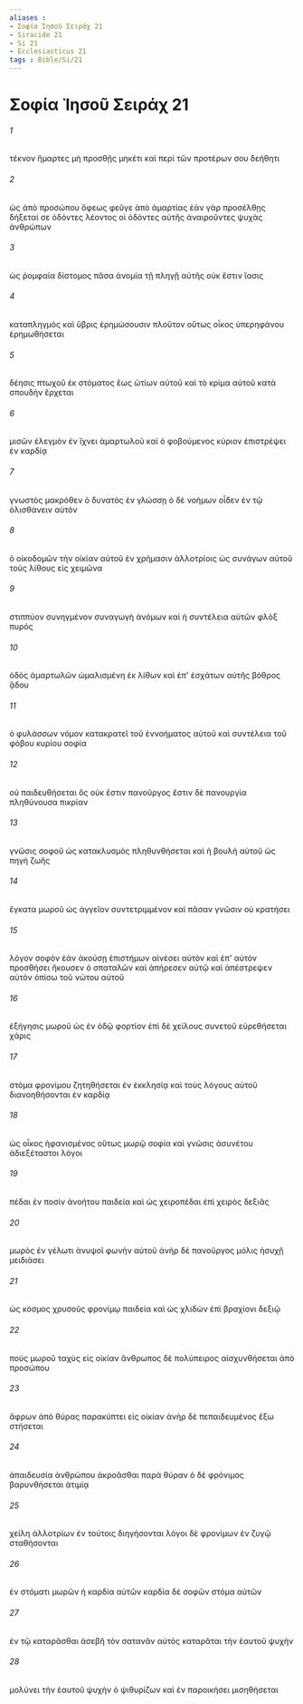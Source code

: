 ```yaml
---
aliases : 
- Σοφία Ἰησοῦ Σειράχ 21
- Siracide 21
- Si 21
- Ecclesiasticus 21
tags : Bible/Si/21
---
```


# Σοφία Ἰησοῦ Σειράχ 21

###### 1
τέκνον ἥμαρτες μὴ προσθῇς μηκέτι καὶ περὶ τῶν προτέρων σου δεήθητι
###### 2
ὡς ἀπὸ προσώπου ὄφεως φεῦγε ἀπὸ ἁμαρτίας ἐὰν γὰρ προσέλθῃς δήξεταί σε ὀδόντες λέοντος οἱ ὀδόντες αὐτῆς ἀναιροῦντες ψυχὰς ἀνθρώπων
###### 3
ὡς ῥομφαία δίστομος πᾶσα ἀνομία τῇ πληγῇ αὐτῆς οὐκ ἔστιν ἴασις
###### 4
καταπληγμὸς καὶ ὕβρις ἐρημώσουσιν πλοῦτον οὕτως οἶκος ὑπερηφάνου ἐρημωθήσεται
###### 5
δέησις πτωχοῦ ἐκ στόματος ἕως ὠτίων αὐτοῦ καὶ τὸ κρίμα αὐτοῦ κατὰ σπουδὴν ἔρχεται
###### 6
μισῶν ἐλεγμὸν ἐν ἴχνει ἁμαρτωλοῦ καὶ ὁ φοβούμενος κύριον ἐπιστρέψει ἐν καρδίᾳ
###### 7
γνωστὸς μακρόθεν ὁ δυνατὸς ἐν γλώσσῃ ὁ δὲ νοήμων οἶδεν ἐν τῷ ὀλισθάνειν αὐτόν
###### 8
ὁ οἰκοδομῶν τὴν οἰκίαν αὐτοῦ ἐν χρήμασιν ἀλλοτρίοις ὡς συνάγων αὐτοῦ τοὺς λίθους εἰς χειμῶνα
###### 9
στιππύον συνηγμένον συναγωγὴ ἀνόμων καὶ ἡ συντέλεια αὐτῶν φλὸξ πυρός
###### 10
ὁδὸς ἁμαρτωλῶν ὡμαλισμένη ἐκ λίθων καὶ ἐπ' ἐσχάτων αὐτῆς βόθρος ᾅδου
###### 11
ὁ φυλάσσων νόμον κατακρατεῖ τοῦ ἐννοήματος αὐτοῦ καὶ συντέλεια τοῦ φόβου κυρίου σοφία
###### 12
οὐ παιδευθήσεται ὃς οὐκ ἔστιν πανοῦργος ἔστιν δὲ πανουργία πληθύνουσα πικρίαν
###### 13
γνῶσις σοφοῦ ὡς κατακλυσμὸς πληθυνθήσεται καὶ ἡ βουλὴ αὐτοῦ ὡς πηγὴ ζωῆς
###### 14
ἔγκατα μωροῦ ὡς ἀγγεῖον συντετριμμένον καὶ πᾶσαν γνῶσιν οὐ κρατήσει
###### 15
λόγον σοφὸν ἐὰν ἀκούσῃ ἐπιστήμων αἰνέσει αὐτὸν καὶ ἐπ' αὐτὸν προσθήσει ἤκουσεν ὁ σπαταλῶν καὶ ἀπήρεσεν αὐτῷ καὶ ἀπέστρεψεν αὐτὸν ὀπίσω τοῦ νώτου αὐτοῦ
###### 16
ἐξήγησις μωροῦ ὡς ἐν ὁδῷ φορτίον ἐπὶ δὲ χείλους συνετοῦ εὑρεθήσεται χάρις
###### 17
στόμα φρονίμου ζητηθήσεται ἐν ἐκκλησίᾳ καὶ τοὺς λόγους αὐτοῦ διανοηθήσονται ἐν καρδίᾳ
###### 18
ὡς οἶκος ἠφανισμένος οὕτως μωρῷ σοφία καὶ γνῶσις ἀσυνέτου ἀδιεξέταστοι λόγοι
###### 19
πέδαι ἐν ποσὶν ἀνοήτου παιδεία καὶ ὡς χειροπέδαι ἐπὶ χειρὸς δεξιᾶς
###### 20
μωρὸς ἐν γέλωτι ἀνυψοῖ φωνὴν αὐτοῦ ἀνὴρ δὲ πανοῦργος μόλις ἡσυχῇ μειδιάσει
###### 21
ὡς κόσμος χρυσοῦς φρονίμῳ παιδεία καὶ ὡς χλιδὼν ἐπὶ βραχίονι δεξιῷ
###### 22
ποὺς μωροῦ ταχὺς εἰς οἰκίαν ἄνθρωπος δὲ πολύπειρος αἰσχυνθήσεται ἀπὸ προσώπου
###### 23
ἄφρων ἀπὸ θύρας παρακύπτει εἰς οἰκίαν ἀνὴρ δὲ πεπαιδευμένος ἔξω στήσεται
###### 24
ἀπαιδευσία ἀνθρώπου ἀκροᾶσθαι παρὰ θύραν ὁ δὲ φρόνιμος βαρυνθήσεται ἀτιμίᾳ
###### 25
χείλη ἀλλοτρίων ἐν τούτοις διηγήσονται λόγοι δὲ φρονίμων ἐν ζυγῷ σταθήσονται
###### 26
ἐν στόματι μωρῶν ἡ καρδία αὐτῶν καρδία δὲ σοφῶν στόμα αὐτῶν
###### 27
ἐν τῷ καταρᾶσθαι ἀσεβῆ τὸν σατανᾶν αὐτὸς καταρᾶται τὴν ἑαυτοῦ ψυχήν
###### 28
μολύνει τὴν ἑαυτοῦ ψυχὴν ὁ ψιθυρίζων καὶ ἐν παροικήσει μισηθήσεται
